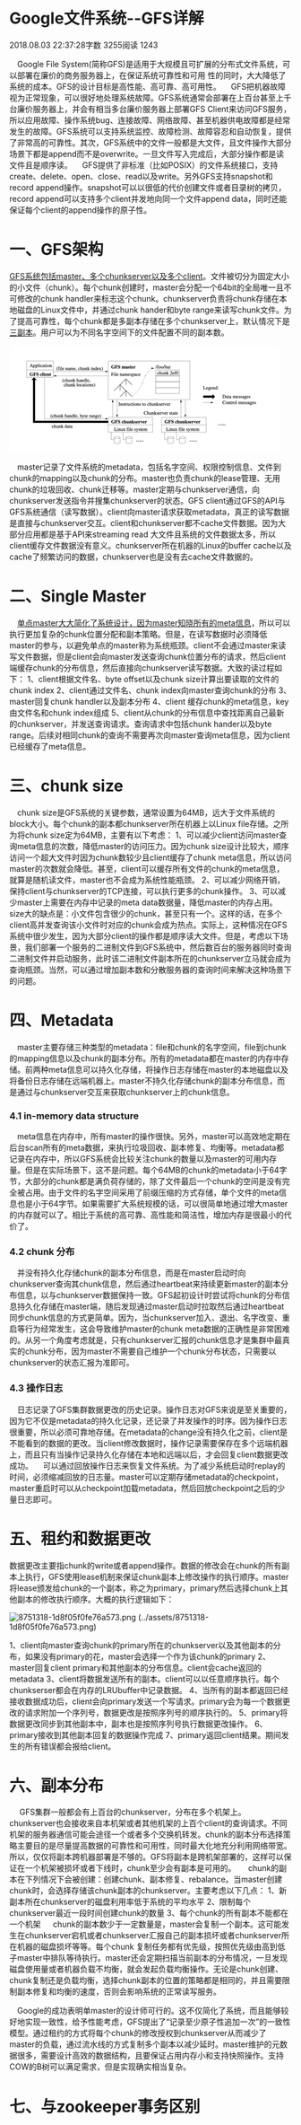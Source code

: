 # Google文件系统--GFS详解

2018.08.03 22:37:28字数 3255阅读 1243

  Google File System(简称GFS)是适用于大规模且可扩展的分布式文件系统，可以部署在廉价的商务服务器上，在保证系统可靠性和可用 性的同时，大大降低了系统的成本。GFS的设计目标是高性能、高可靠、高可用性。
  GFS把机器故障视为正常现象，可以很好地处理系统故障。GFS系统通常会部署在上百台甚至上千台廉价服务器上，并会有相当多台廉价服务器上部署GFS Client来访问GFS服务，所以应用故障、操作系统bug、连接故障、网络故障、甚至机器供电故障都是经常发生的故障。GFS系统可以支持系统监控、故障检测、故障容忍和自动恢复，提供了非常高的可靠性。其次，GFS系统中的文件一般都是大文件，且文件操作大部分场景下都是append而不是overwrite。一旦文件写入完成后，大部分操作都是读文件且是顺序读。
  GFS提供了非标准（比如POSIX）的文件系统接口，支持 create、delete、open、close、read以及write。另外GFS支持snapshot和record append操作。snapshot可以以很低的代价创建文件或者目录树的拷贝，record append可以支持多个client并发地向同一个文件append data，同时还能保证每个client的append操作的原子性。

# 一、GFS架构

​	<u>GFS系统包括master、多个chunkserver以及多个client</u>。文件被切分为固定大小的小文件（chunk）。每个chunk创建时，master会分配一个64bit的全局唯一且不可修改的chunk handler来标志这个chunk。chunkserver负责将chunk存储在本地磁盘的Linux文件中，并通过chunk hander和byte range来读写chunk文件。为了提高可靠性，每个chunk都是多副本存储在多个chunkserver上，默认情况下是<u>三副本</u>。用户可以为不同名字空间下的文件配置不同的副本数。

![img](../assets/8751318-2434d4bcdd5f74b6.png)

  master记录了文件系统的metadata，包括名字空间、权限控制信息、文件到chunk的mapping以及chunk的分布。master也负责chunk的lease管理、无用chunk的垃圾回收、chunk迁移等。master定期与chunkserver通信，向chunkserver发送指令并搜集chunkserver的状态。GFS client通过GFS的API与GFS系统通信（读写数据）。client向master请求获取metadata，真正的读写数据是直接与chunkserver交互。client和chunkserver都不cache文件数据。因为大部分应用都是基于API来streaming read 大文件且系统的文件数据太多，所以client缓存文件数据没有意义。chunkserver所在机器的Linux的buffer cache以及cache了频繁访问的数据，chunkserver也是没有去cache文件数据的。

# 二、Single Master

  <u>单点master大大简化了系统设计，因为master知晓所有的meta信息</u>，所以可以执行更加复杂的chunk位置分配和副本策略。但是，在读写数据时必须降低master的参与，以避免单点的master称为系统瓶颈。client不会通过master来读写文件数据，但是client会向master发送查询chunk位置分布的请求，然后client端缓存chunk的分布信息，然后直接向chunkserver读写数据。大致的读过程如下：
1、client根据文件名、byte offset以及chunk size计算出要读取的文件的chunk index
2、client通过文件名、chunk index向master查询chunk的分布
3、master回复chunk handler以及副本分布
4、client 缓存chunk的meta信息，key由文件名和chunk index组成
5、client从chunk的分布信息中查找距离自己最新的chunkserver，并发送查询请求。查询请求中包括chunk hander以及byte range。后续对相同chunk的查询不需要再次向master查询meta信息，因为client已经缓存了meta信息。

# 三、chunk size

  chunk size是GFS系统的关键参数，通常设置为64MB，远大于文件系统的block大小。每个chunk的副本都chunkserver所在机器上以Linux file存储。之所为将chunk size定为64MB，主要有以下考虑：
1、可以减少client访问master查询meta信息的次数，降低master的访问压力。因为chunk size设计比较大，顺序访问一个超大文件时因为chunk数较少且client缓存了chunk meta信息，所以访问master的次数就会降低。甚至，client可以缓存所有文件的chunk的meta信息，就算是随机读文件，master也不会成为系统性能瓶颈。
2、可以减少网络开销，保持client与chunkserver的TCP连接，可以执行更多的chunk操作。
3、可以减少master上需要在内存中记录的meta data数据量，降低master的内存占用。
   size大的缺点是：小文件包含很少的chunk，甚至只有一个。这样的话，在多个client高并发查询该小文件时对应的chunk会成为热点。实际上，这种情况在GFS系统中很少发生，因为大部分client的操作都是顺序读大文件。但是，考虑以下场景，我们部署一个服务的二进制文件到GFS系统中，然后数百台的服务器同时查询二进制文件并启动服务，此时该二进制文件副本所在的chunkserver立马就会成为查询瓶颈。当然，可以通过增加副本数和分散服务器的查询时间来解决这种场景下的问题。

# 四、Metadata

  master主要存储三种类型的metadata：file和chunk的名字空间，file到chunk的mapping信息以及chunk的副本分布。所有的metadata都在master的内存中存储。前两种meta信息可以持久化存储，将操作日志存储在master的本地磁盘以及将备份日志存储在远端机器上。master不持久化存储chunk的副本分布信息，而是通过与chunkserver交互来获取chunkserver上的chunk信息。

### 4.1 in-memory data structure

  meta信息在内存中，所有master的操作很快。另外，master可以高效地定期在后台scan所有的meta数据，来执行垃圾回收、副本修复、均衡等。metadata都记录在内存中，所以GFS系统会比较关注chunk的数量以及master的可用内存量。但是在实际场景下，这不是问题。每个64MB的chunk的metadata小于64字节，大部分的chunk都是满负荷存储的，除了文件最后一个chunk的空间是没有完全被占用。由于文件的名字空间采用了前缀压缩的方式存储，单个文件的meta信息也是小于64字节。如果需要扩大系统规模的话，可以很简单地通过增大master的内存就可以了。相比于系统的高可靠、高性能和简洁性，增加内存是很最小的代价了。

### 4.2 chunk 分布

  并没有持久化存储chunk的副本分布信息，而是在master启动时向chunkserver查询其chunk信息，然后通过heartbeat来持续更新master的副本分布信息，以与chunkserver数据保持一致。GFS起初设计时尝试将chunk的分布信息持久化存储在master端，随后发现通过master启动时拉取然后通过heartbeat同步chunk信息的方式更简单。因为，当chunkserver加入、退出、名字改变、重启等行为经常发生，这会导致维护master的chunk meta数据的正确性是非常困难的。从另一个角度考虑就是，只有chunkserver汇报的chunk信息才是集群中最真实的chunk分布，因为master不需要自己维护一个chunk分布状态，只需要以chunkserver的状态汇报为准即可。

### 4.3 操作日志

  日志记录了GFS集群数据更改的历史记录。操作日志对GFS来说是至关重要的，因为它不仅是metadata的持久化记录，还记录了并发操作的时序。因为操作日志很重要，所以必须可靠地存储。在metadata的change没有持久化之前，client是不能看到的数据的更改。当client修改数据时，操作记录需要保存在多个远端机器上，而且只有当操作记录持久化存储在本地和远端以后，才会回复client数据更改成功。
  可以通过回放操作日志来恢复文件系统。为了减少系统启动时replay的时间，必须缩减回放的日志量。master可以定期存储metadata的checkpoint，master重启时可以从checkpoint加载metadata，然后回放checkpoint之后的少量日志即可。

# 五、租约和数据更改

​	数据更改主要指chunk的write或者append操作。数据的修改会在chunk的所有副本上执行，GFS使用lease机制来保证chunk副本上修改操作的执行顺序。master将lease颁发给chunk的一个副本，称之为primary，primary然后选择chunk上其他副本的修改执行顺序。大概的执行逻辑如下：

![8751318-1d8f05f0fe76a573.png (../assets/8751318-1d8f05f0fe76a573.png)](https://upload-images.jianshu.io/upload_images/8751318-1d8f05f0fe76a573.png)

1、client向master查询chunk的primary所在的chunkserver以及其他副本的分布，如果没有primary的花，master会选择一个作为该chunk的primary
2、master回复client primary和其他副本的分布信息。client会cache返回的metadata
3、client将数据发送所有的副本。client可以以任意顺序执行。每个chunkserser都会在内存的LRUbuffer中记录数据。
4、当所有的副本都返回已经接收数据成功后，client会向primary发送一个写请求。primary会为每一个数据更改的请求附加一个序列号，数据更改是按照序列号的顺序执行的。
5、primary将数据更改同步到其他副本中，副本也是按照序列号执行数据更改操作。
6、primary接收到其他副本回复的数据操作完成
7、primary返回client结果。期间发生的所有错误都会报给client。

# 六、副本分布

   GFS集群一般都会有上百台的chunkserver，分布在多个机架上。chunkserver也会接收来自本机架或者其他机架的上百个client的查询请求。不同机架的服务器通信可能会途径一个或者多个交换机转发。chunk的副本分布选择策略主要目的是尽量提高数据的可靠性和可用性，同时最大化地充分利用网络带宽。所以，仅仅将副本跨机器部署是不够的。GFS将副本是跨机架部署的，这样可以保证在一个机架被损坏或者下线时，chunk至少会有副本是可用的。
   chunk的副本在下列情况下会被创建：创建chunk、副本修复、rebalance。当master创建chunk时，会选择存储该chunk副本的chunkserver。主要考虑以下几点：
1、新副本所在chunkserver的磁盘利用率低于系统的平均水平
2、限制每个chunkserver最近一段时间创建chunk的数量
3、每个chunk的所有副本不能都在一个机架
   chunk的副本数少于一定数量是，master会复制一个副本。这可能发生在chunkserver宕机或者chunkserver汇报自己的副本损坏或者chunkserver所在机器的磁盘损坏等等。每个chunk 复制任务都有优先级，按照优先级由高到低子master中排队等待执行。master还会定期扫描当前副本的分布情况，一旦发现磁盘使用量或者机器负载不均衡，就会发起负载均衡操作。无论是chunk创建、chunk复制还是负载均衡，选择chunk副本的位置的策略都是相同的，并且需要限制副本修复和均衡的速度，否则会影响系统的正常读写服务。

  Google的成功表明单master的设计师可行的。这不仅简化了系统，而且能够较好地实现一致性，给予性能考虑，GFS提出了“记录至少原子性追加一次”的一致性模型。通过租约的方式将每个chunk的修改授权到chunkserver从而减少了master的负载，通过流水线的方式复制多个副本以减少延时。master维护的元数据很多，需要设计高效的数据结构，且要保证占用内存小和支持快照操作。支持COW的B树可以满足需求，但是实现确实相当复杂。

# 七、与zookeeper事务区别